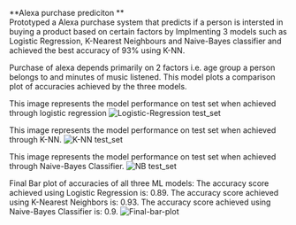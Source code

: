 **Alexa purchase prediciton **  
Prototyped a Alexa purchase system that predicts if a person is intersted in buying a product based on certain factors by Implmenting 3 models such as Logistic Regression, K-Nearest Neighbours and Naive-Bayes classifier and achieved the best accuracy of 93% using K-NN.

Purchase of alexa depends primarily on 2 factors i.e. age group a person belongs to and minutes of music listened.
This model plots a comparison plot of accuracies achieved by the three models.

This image represents the model performance on test set when achieved through logistic regression
![Logistic-Regression test_set](https://github.com/nayan-ohri/alexa-purchase/assets/128474094/95775978-f53e-48ab-b3ec-261736e46fbb)

This image represents the model performance on test set when achieved through K-NN.
![K-NN test_set](https://github.com/nayan-ohri/alexa-purchase/assets/128474094/36be09d2-ca2e-4102-9fa6-c146afb211a6)

This image represents the model performance on test set when achieved through Naive-Bayes Classifier.
![NB test_set](https://github.com/nayan-ohri/alexa-purchase/assets/128474094/cf2051e0-8e95-4ef1-b868-3ee52f431e72)



Final Bar plot of accuracies of all three ML models:
The accuracy score achieved using Logistic Regression is: 0.89.
The accuracy score achieved using K-Nearest Neighbors is: 0.93.
The accuracy score achieved using Naive-Bayes Classifier is: 0.9.
![Final-bar-plot](https://github.com/nayan-ohri/alexa-purchase/assets/128474094/80ab981c-eb97-49e6-97b5-1efd4780e589)

